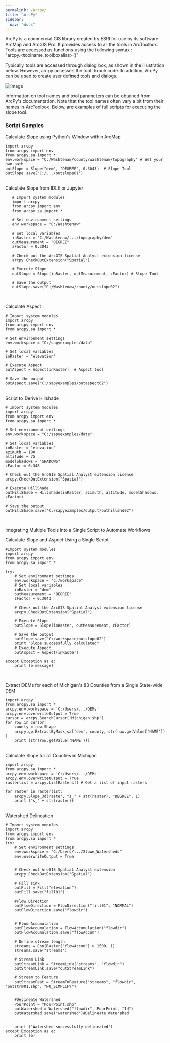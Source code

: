 ```yaml
---
permalink: /arcpy/
title: "ArcPy"
sidebar:
  nav: "docs" 
---
```





ArcPy is a commercial GIS library created by ESRI for use by its software ArcMap and ArcGIS Pro.  It provides access to all the tools in ArcToolbox.  Tools are accessed as functions using the following syntax :  
          "arcpy.<toolname_toolboxalias>(<parameters>)"

 

Typically tools are accessed through dialog box, as shown in the illustration below. However, arcpy accesses the tool throuh code.  In addition, ArcPy can be used to create user defined tools and dialogs.   

 ![image](https://user-images.githubusercontent.com/8826424/83334084-132e6300-a272-11ea-93e2-d3c67f3eaa71.png)

 
Information on tool names and tool parameters can be obtained from ArcPy's documentation. Note that the tool names often  vary a bit from their names in ArcToolbox. Below, are examples of full scripts for executing the slope tool.

 

 
### Script Samples

Calculate Slope using Python's Window within ArcMap 

    import arcpy
    from arcpy import env
    from arcpy.sa import *
    env.workspace = "C:/Washtenaw/county/washtenaw/topography" # Set your own path
    outSlope = Slope("dem", "DEGREE", 0.3043)  # Slope Tool
    outSlope.save("C:/.../outslope01")

 
<br> 
Calculate Slope from IDLE  or Jupyter

       # Import system modules
       import arcpy
       from arcpy import env
       from arcpy.sa import *

       # Set environment settings
       env.workspace = "C:/Washtenaw"

       # Set local variables
       inRaster = "C:/Washtenaw/.../topography/dem"
       outMeasurement = "DEGREE"
       zFactor = 0.3043

       # Check out the ArcGIS Spatial Analyst extension license
       arcpy.CheckOutExtension("Spatial")

       # Execute Slope
       outSlope = Slope(inRaster, outMeasurement, zFactor) # Slope Tool

       # Save the output
       outSlope.save("C:/Washtenaw/county/outslope02")

 <br>
 
Calculate Aspect 

    # Import system modules
    import arcpy
    from arcpy import env
    from arcpy.sa import *

    # Set environment settings
    env.workspace = "C:/sapyexamples/data"

    # Set local variables
    inRaster = "elevation"

    # Execute Aspect
    outAspect = Aspect(inRaster)  # Aspect tool

    # Save the output
    outAspect.save("C:/sapyexamples/outaspect02")

 
<br>
Script to Derive Hillshade

    # Import system modules
    import arcpy
    from arcpy import env
    from arcpy.sa import *

    # Set environment settings
    env.workspace = "C:/sapyexamples/data"

    # Set local variables
    inRaster = "elevation"
    azimuth = 180
    altitude = 75
    modelShadows = "SHADOWS"
    zFactor = 0.348

    # Check out the ArcGIS Spatial Analyst extension license
    arcpy.CheckOutExtension("Spatial")

    # Execute HillShade
    outHillShade = Hillshade(inRaster, azimuth, altitude, modelShadows, zFactor)

    # Save the output
    outHillShade.save("C:/sapyexamples/output/outhillshd02")

 
<br>
 
Integrating Multiple Tools into a Single Script to Automate Workflows

Calculate Slope and Aspect Using a Single Script

    #Import system modules
    import arcpy
    from arcpy import env
    from arcpy.sa import *

    try:
        # Set environment settings
        env.workspace = "C:/workspace"
        # Set local variables
        inRaster = "dem"
        outMeasurement = "DEGREE" 
        zFactor = 0.3043

        # Check out the ArcGIS Spatial Analyst extension license
        arcpy.CheckOutExtension("Spatial")

        # Execute Slope
        outSlope = Slope(inRaster, outMeasurement, zFactor)

        # Save the output
        outSlope.save("C:/workspace/outslope02")
        print "Slope successfully calculated"      
        # Execute Aspect
        outAspect = Aspect(inRaster)

    except Exception as e:
        print (e.message)
 
 
 <br>
 
 Extract DEMs for each of Michigan's 83 Counties from a Single State-wide DEM

    import arcpy
    from arcpy.sa import *
    arcpy.env.workspace = 'C:/Users/.../DEMs'
    arcpy.env.overwriteOutput = True
    cursor = arcpy.SearchCursor('Michigan.shp')
    for row in cursor:
        county = row.Shape
        arcpy.gp.ExtractByMask_sa('dem', county, str(row.getValue('NAME')) )
        print (str(row.getValue('NAME')))

<br>
Calculate Slope for all Counties in Michigan 

    import arcpy
    from arcpy.sa import *
    arcpy.env.workspace = 'C:/Users/.../DEMs'
    arcpy.env.overwriteOutput = True
    rasterlist = arcpy.ListRasters() # Get a list of input rasters

    for raster in rasterlist:
        arcpy.Slope_3d(raster, "s_" + str(raster), "DEGREE", 1)
        print ("s_" + str(raster))

<br>
Watershed Delineation

    # Import system modules
    import arcpy
    from arcpy import env 
    from arcpy.sa import * 
    try:
        # Set environment settings
        env.workspace = "C:/Users/.../Stowe_Watersheds"
        env.overwriteOutput = True


        # Check out ArcGIS Spatial Analyst extension 
        arcpy.CheckOutExtension("Spatial")

        # Fill sink
        outFill = Fill("elevation")
        outFill.save("fill01")

        #Flow Direction
        outFlowDirection = FlowDirection("fill01", "NORMAL")
        outFlowDirection.save("flowdir")


        # Flow Accumulation
        outFlowAccumulation = FlowAccumulation("flowdir")
        outFlowAccumulation.save("flowAccum")

        # Define stream length
        streams = Con(Raster("flowAccum") > 1500, 1)
        streams.save("streams")

        # Stream Link
        outStreamLink = StreamLink("streams", "flowdir")
        outStreamLink.save("outStreamLink")

        # Stream to Feature
        outStreamFeat = StreamToFeature("streams", "flowdir", "outstrm01.shp", "NO_SIMPLIFY")


        #Delineate Watershed
        PourPoint = "PourPoint.shp"
        outWatershed = Watershed("flowdir", PourPoint, "Id")
        outWatershed.save("watershed")#Delineate Watershed


        print ("Watershed successfully delineated")
    except Exception as e:
        print (e)

 

